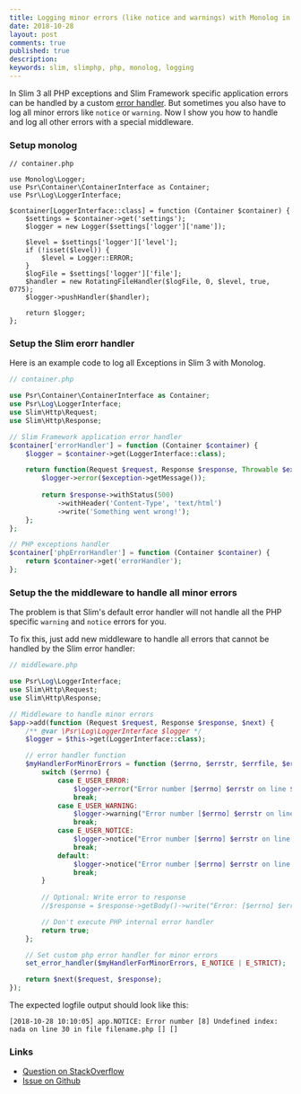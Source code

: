 ```yaml
---
title: Logging minor errors (like notice and warnings) with Monolog in Slim 3
date: 2018-10-28
layout: post
comments: true
published: true
description: 
keywords: slim, slimphp, php, monolog, logging
---
```


In Slim 3 all PHP exceptions and Slim Framework specific application errors can be handled by a custom [error handler](https://www.slimframework.com/docs/v3/handlers/error.html). But sometimes you also have to log all minor errors like `notice` or `warning`. Now I show you how to handle and log all other errors with a special middleware.

### Setup monolog

```
// container.php

use Monolog\Logger;
use Psr\Container\ContainerInterface as Container;
use Psr\Log\LoggerInterface;

$container[LoggerInterface::class] = function (Container $container) {
    $settings = $container->get('settings');
    $logger = new Logger($settings['logger']['name']);

    $level = $settings['logger']['level'];
    if (!isset($level)) {
        $level = Logger::ERROR;
    }
    $logFile = $settings['logger']['file'];
    $handler = new RotatingFileHandler($logFile, 0, $level, true, 0775);
    $logger->pushHandler($handler);

    return $logger;
};
```

### Setup the Slim erorr handler

Here is an example code to log all Exceptions in Slim 3 with Monolog.

```php
// container.php

use Psr\Container\ContainerInterface as Container;
use Psr\Log\LoggerInterface;
use Slim\Http\Request;
use Slim\Http\Response;

// Slim Framework application error handler
$container['errorHandler'] = function (Container $container) {
    $logger = $container->get(LoggerInterface::class);

    return function(Request $request, Response $response, Throwable $exception) use ($logger) {
        $logger->error($exception->getMessage());
        
        return $response->withStatus(500)
            ->withHeader('Content-Type', 'text/html')
            ->write('Something went wrong!');
    };
};

// PHP exceptions handler
$container['phpErrorHandler'] = function (Container $container) {
    return $container->get('errorHandler');
};
```

### Setup the the middleware to handle all minor errors

The problem is that Slim's default error handler will not handle all the PHP specific `warning` and `notice` errors for you.

To fix this, just add new middleware to handle all errors that cannot be handled by the Slim error handler:

```php
// middleware.php

use Psr\Log\LoggerInterface;
use Slim\Http\Request;
use Slim\Http\Response;

// Middleware to handle minor errors
$app->add(function (Request $request, Response $response, $next) {
    /** @var \Psr\Log\LoggerInterface $logger */
    $logger = $this->get(LoggerInterface::class);

    // error handler function
    $myHandlerForMinorErrors = function ($errno, $errstr, $errfile, $errline) use ($response, $logger) {
        switch ($errno) {
            case E_USER_ERROR:
                $logger->error("Error number [$errno] $errstr on line $errline in file $errfile");
                break;
            case E_USER_WARNING:
                $logger->warning("Error number [$errno] $errstr on line $errline in file $errfile");
                break;
            case E_USER_NOTICE:
                $logger->notice("Error number [$errno] $errstr on line $errline in file $errfile");
                break;
            default:
                $logger->notice("Error number [$errno] $errstr on line $errline in file $errfile");
                break;
        }
        
        // Optional: Write error to response
        //$response = $response->getBody()->write("Error: [$errno] $errstr<br>\n");

        // Don't execute PHP internal error handler
        return true;
    };

    // Set custom php error handler for minor errors
    set_error_handler($myHandlerForMinorErrors, E_NOTICE | E_STRICT);

    return $next($request, $response);
});
```

The expected logfile output should look like this:

```
[2018-10-28 10:10:05] app.NOTICE: Error number [8] Undefined index: nada on line 30 in file filename.php [] []
``` 

### Links

* [Question on StackOverflow](https://stackoverflow.com/questions/53025413/i-cant-add-sentry-to-php-slim/53029999)
* [Issue on Github](https://github.com/slimphp/Slim/issues/2527#issuecomment-433691012)

